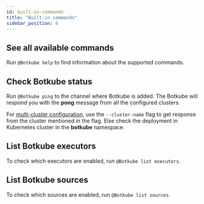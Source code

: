 ```yaml
---
id: built-in-commands
title: "Built-in commands"
sidebar_position: 6
---
```


## See all available commands

Run `@Botkube help` to find information about the supported commands.

## Check Botkube status

Run `@Botkube ping` to the channel where Botkube is added. The Botkube will respond you with the **pong** message from all the configured clusters.

For [multi-cluster configuration](./executor/index.md#specify-cluster-name), use the `--cluster-name` flag to get response from the cluster mentioned in the flag. Else check the deployment in Kubernetes cluster in the **botkube** namespace.

## List Botkube executors

To check which executors are enabled, run `@Botkube list executors`.

## List Botkube sources

To check which sources are enabled, run `@Botkube list sources`.
